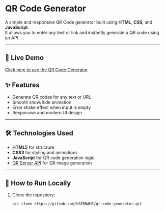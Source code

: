 # QR Code Generator

A simple and responsive QR Code generator built using **HTML**, **CSS**, and **JavaScript**.  
It allows you to enter any text or link and instantly generate a QR code using an API.

---

## 🚀 Live Demo
[Click here to use the QR Code Generator]( https://codedbyashik.github.io/qr-code-generator/)



## ✨ Features
- Generate QR codes for any text or URL
- Smooth show/hide animation
- Error shake effect when input is empty
- Responsive and modern UI design

---

## 🛠 Technologies Used
- **HTML5** for structure
- **CSS3** for styling and animations
- **JavaScript** for QR code generation logic
- [QR Server API](https://goqr.me/api/) for QR image generation

---

## 📂 How to Run Locally
1. Clone the repository:
   ```bash
   git clone https://github.com/USERNAME/qr-code-generator.git
